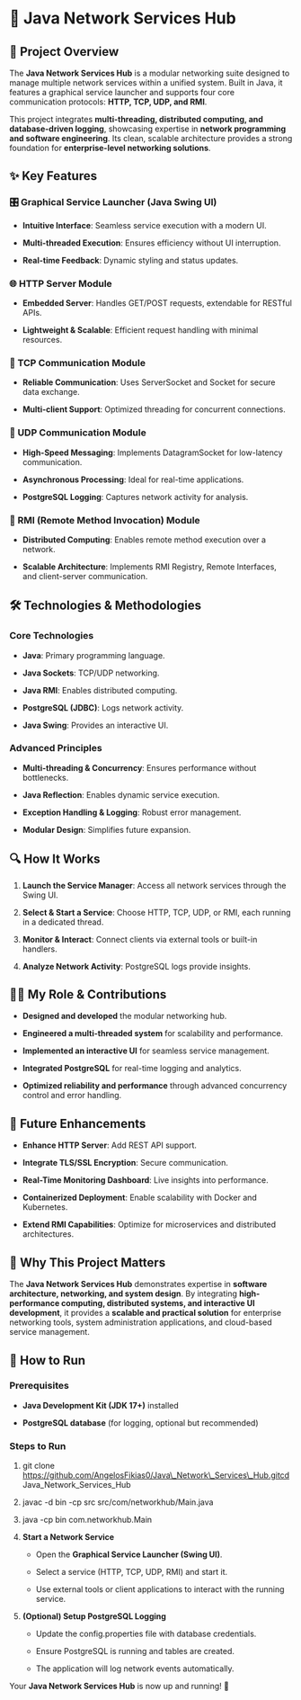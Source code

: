 🚀 Java Network Services Hub
============================

📌 Project Overview
-------------------

The **Java Network Services Hub** is a modular networking suite designed to manage multiple network services within a unified system. Built in Java, it features a graphical service launcher and supports four core communication protocols: **HTTP, TCP, UDP, and RMI**.

This project integrates **multi-threading, distributed computing, and database-driven logging**, showcasing expertise in **network programming and software engineering**. Its clean, scalable architecture provides a strong foundation for **enterprise-level networking solutions**.

✨ Key Features
--------------

### 🎛 Graphical Service Launcher (Java Swing UI)

*   **Intuitive Interface**: Seamless service execution with a modern UI.
    
*   **Multi-threaded Execution**: Ensures efficiency without UI interruption.
    
*   **Real-time Feedback**: Dynamic styling and status updates.
    

### 🌐 HTTP Server Module

*   **Embedded Server**: Handles GET/POST requests, extendable for RESTful APIs.
    
*   **Lightweight & Scalable**: Efficient request handling with minimal resources.
    

### 🔌 TCP Communication Module

*   **Reliable Communication**: Uses ServerSocket and Socket for secure data exchange.
    
*   **Multi-client Support**: Optimized threading for concurrent connections.
    

### 📡 UDP Communication Module

*   **High-Speed Messaging**: Implements DatagramSocket for low-latency communication.
    
*   **Asynchronous Processing**: Ideal for real-time applications.
    
*   **PostgreSQL Logging**: Captures network activity for analysis.
    

### 🔗 RMI (Remote Method Invocation) Module

*   **Distributed Computing**: Enables remote method execution over a network.
    
*   **Scalable Architecture**: Implements RMI Registry, Remote Interfaces, and client-server communication.
    

🛠️ Technologies & Methodologies
--------------------------------

### Core Technologies

*   **Java**: Primary programming language.
    
*   **Java Sockets**: TCP/UDP networking.
    
*   **Java RMI**: Enables distributed computing.
    
*   **PostgreSQL (JDBC)**: Logs network activity.
    
*   **Java Swing**: Provides an interactive UI.
    

### Advanced Principles

*   **Multi-threading & Concurrency**: Ensures performance without bottlenecks.
    
*   **Java Reflection**: Enables dynamic service execution.
    
*   **Exception Handling & Logging**: Robust error management.
    
*   **Modular Design**: Simplifies future expansion.
    

🔍 How It Works
---------------

1.  **Launch the Service Manager**: Access all network services through the Swing UI.
    
2.  **Select & Start a Service**: Choose HTTP, TCP, UDP, or RMI, each running in a dedicated thread.
    
3.  **Monitor & Interact**: Connect clients via external tools or built-in handlers.
    
4.  **Analyze Network Activity**: PostgreSQL logs provide insights.
    

👨‍💻 My Role & Contributions
-----------------------------

*   **Designed and developed** the modular networking hub.
    
*   **Engineered a multi-threaded system** for scalability and performance.
    
*   **Implemented an interactive UI** for seamless service management.
    
*   **Integrated PostgreSQL** for real-time logging and analytics.
    
*   **Optimized reliability and performance** through advanced concurrency control and error handling.
    

🚀 Future Enhancements
----------------------

*   **Enhance HTTP Server**: Add REST API support.
    
*   **Integrate TLS/SSL Encryption**: Secure communication.
    
*   **Real-Time Monitoring Dashboard**: Live insights into performance.
    
*   **Containerized Deployment**: Enable scalability with Docker and Kubernetes.
    
*   **Extend RMI Capabilities**: Optimize for microservices and distributed architectures.
    

🌟 Why This Project Matters
---------------------------

The **Java Network Services Hub** demonstrates expertise in **software architecture, networking, and system design**. By integrating **high-performance computing, distributed systems, and interactive UI development**, it provides a **scalable and practical solution** for enterprise networking tools, system administration applications, and cloud-based service management.

🏃 How to Run
-------------

### Prerequisites

*   **Java Development Kit (JDK 17+)** installed
    
*   **PostgreSQL database** (for logging, optional but recommended)
    

### Steps to Run

1.  git clone https://github.com/AngelosFikias0/Java\_Network\_Services\_Hub.gitcd Java\_Network\_Services\_Hub
    
2.  javac -d bin -cp src src/com/networkhub/Main.java
    
3.  java -cp bin com.networkhub.Main
    
4.  **Start a Network Service**
    
    *   Open the **Graphical Service Launcher (Swing UI)**.
        
    *   Select a service (HTTP, TCP, UDP, RMI) and start it.
        
    *   Use external tools or client applications to interact with the running service.
        
5.  **(Optional) Setup PostgreSQL Logging**
    
    *   Update the config.properties file with database credentials.
        
    *   Ensure PostgreSQL is running and tables are created.
        
    *   The application will log network events automatically.
        

Your **Java Network Services Hub** is now up and running! 🎉
